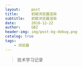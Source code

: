 ```yaml
---
layout:     post
title:      初窥浏览器渲染
subtitle:   初窥浏览器渲染
date:       2018-12-22
author:     GBZ
header-img: img/post-bg-debug.png
catalog: true
tags:
    - 浏览器
---
```



>技术学习记录




	


